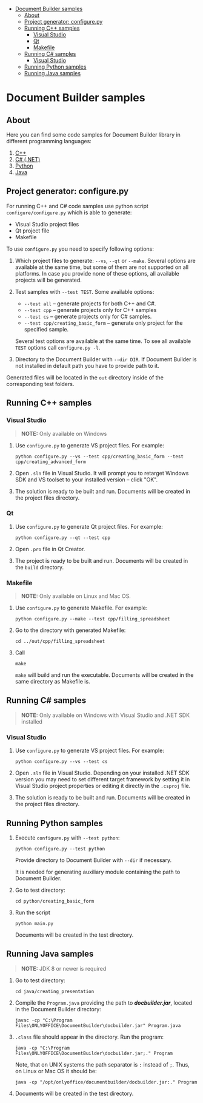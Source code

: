 - [Document Builder samples](#document-builder-samples)
  - [About](#about)
  - [Project generator: configure.py](#project-generator-configurepy)
  - [Running C++ samples](#running-c-samples)
    - [Visual Studio](#visual-studio)
    - [Qt](#qt)
    - [Makefile](#makefile)
  - [Running C# samples](#running-c-samples-1)
    - [Visual Studio](#visual-studio-1)
  - [Running Python samples](#running-python-samples)
  - [Running Java samples](#running-java-samples)

# Document Builder samples
## About
Here you can find some code samples for Document Builder library in different programming languages:
 1. [C++](#running-c-samples)
 2. [C# (.NET)](#running-c-samples-1)
 3. [Python](#running-python-samples)
 4. [Java](#running-java-samples)

## Project generator: configure.py
For running C++ and C# code samples use python script `configure/configure.py` which is able to generate:
 + Visual Studio project files
 + Qt project file
 + Makefile

To use `configure.py` you need to specify following options:
 1. Which project files to generate: `--vs`, `--qt` or `--make`. Several options are available at the same time, but some of them are not supported on all platforms. In case you provide none of these options, all available projects will be generated.
 2. Test samples with `--test TEST`. Some available options:
    - `--test all` – generate projects for both C++ and C#.
    - `--test cpp` – generate projects only for C++ samples
    - `--test cs` – generate projects only for C# samples.
    - `--test cpp/creating_basic_form` – generate only project for the specified sample.

    Several test options are available at the same time. To see all available `TEST` options call `configure.py -l`.
 3. Directory to the Document Builder with `--dir DIR`. If Document Builder is not installed in default path you have to provide path to it.

Generated files will be located in the `out` directory inside of the corresponding test folders.

## Running C++ samples

### Visual Studio

> **NOTE:** Only available on Windows

 1. Use `configure.py` to generate VS project files. For example:

    ```shell
    python configure.py --vs --test cpp/creating_basic_form --test cpp/creating_advanced_form
    ```

 2. Open `.sln` file in Visual Studio. It will prompt you to retarget Windows SDK and VS toolset to your installed version – click "OK".
 3. The solution is ready to be built and run. Documents will be created in the project files directory.

### Qt
 1. Use `configure.py` to generate Qt project files. For example:

    ```shell
    python configure.py --qt --test cpp
    ```

 2. Open `.pro` file in Qt Creator.
 3. The project is ready to be built and run. Documents will be created in the `build` directory.

### Makefile

> **NOTE:** Only available on Linux and Mac OS.

 1. Use `configure.py` to generate Makefile. For example:

    ```shell
    python configure.py --make --test cpp/filling_spreadsheet
    ```

 2. Go to the directory with generated Makefile:

    ```shell
    cd ../out/cpp/filling_spreadsheet
    ```

 3. Call

    ```shell
    make
    ```

    `make` will build and run the executable. Documents will be created in the same directory as Makefile is.

## Running C# samples

> **NOTE:** Only available on Windows with Visual Studio and .NET SDK installed

### Visual Studio
 1. Use `configure.py` to generate VS project files. For example:

    ```shell
    python configure.py --vs --test cs
    ```

 2. Open `.sln` file in Visual Studio. Depending on your installed .NET SDK version you may need to set different target framework by setting it in Visual Studio project properties or editing it directly in the `.csproj` file.
 3. The solution is ready to be built and run. Documents will be created in the project files directory.

## Running Python samples

 1. Execute `configure.py` with `--test python`:

    ```shell
    python configure.py --test python
    ```
    Provide directory to Document Builder with `--dir` if necessary.

    It is needed for generating auxiliary module containing the path to Document Builder.
 2. Go to test directory:

    ```shell
    cd python/creating_basic_form
    ```
 3. Run the script

    ```shell
    python main.py
    ```

    Documents will be created in the test directory.

## Running Java samples

> **NOTE:** JDK 8 or newer is required

 1. Go to test directory:

    ```shell
    cd java/creating_presentation
    ```

 2. Compile the `Program.java` providing the path to ***docbuilder.jar***, located in the Document Builder directory:

    ```shell
    javac -cp "C:\Program Files\ONLYOFFICE\DocumentBuilder\docbuilder.jar" Program.java
    ```

 3. `.class` file should appear in the directory. Run the program:

    ```shell
    java -cp "C:\Program Files\ONLYOFFICE\DocumentBuilder\docbuilder.jar;." Program
    ```

    Note, that on UNIX systems the path separator is `:` instead of `;`. Thus, on Linux or Mac OS it should be:

    ```shell
    java -cp "/opt/onlyoffice/documentbuilder/docbuilder.jar:." Program
    ```

 3. Documents will be created in the test directory.
